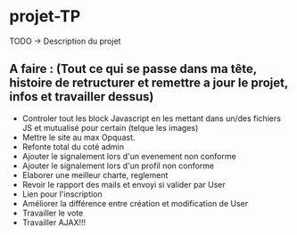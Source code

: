 # projet-TP

TODO -> Description du projet

## A faire : (Tout ce qui se passe dans ma tête, histoire de retructurer et remettre a jour le projet, infos et travailler dessus)

- Controler tout les block Javascript en les mettant dans un/des fichiers JS et mutualisé pour certain (telque les images)
- Mettre le site au max Opquast.
- Refonte total du coté admin
- Ajouter le signalement lors d'un evenement non conforme
- Ajouter le signalement lors d'un profil non conforme
- Elaborer une meilleur charte, reglement
- Revoir le rapport des mails et envoyi si valider par User
- Lien pour l'inscription
- Améliorer la différence entre création et modification de User
- Travailler le vote
- Travailler AJAX!!!